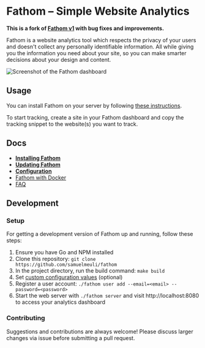 # Fathom – Simple Website Analytics

**This is a fork of [Fathom v1](https://github.com/usefathom/fathom) with bug fixes and improvements.**

Fathom is a website analytics tool which respects the privacy of your users and doesn't collect any personally identifiable information. All while giving you the information you need about your site, so you can make smarter decisions about your design and content.

![Screenshot of the Fathom dashboard](assets/src/img/fathom.jpg)

## Usage

You can install Fathom on your server by following [these instructions](docs/installing-fathom.md).

To start tracking, create a site in your Fathom dashboard and copy the tracking snippet to the website(s) you want to track.

## Docs

- **[Installing Fathom](docs/installing-fathom.md)**
- **[Updating Fathom](docs/updating-fathom.md)**
- **[Configuration](docs/configuration.md)**
- [Fathom with Docker](docs/docker.md)
- [FAQ](docs/faq.md)

## Development

### Setup

For getting a development version of Fathom up and running, follow these steps:

1. Ensure you have Go and NPM installed
2. Clone this repository: `git clone https://github.com/samuelmeuli/fathom`
3. In the project directory, run the build command: `make build`
4. Set [custom configuration values](docs/configuration.md) (optional)
5. Register a user account: `./fathom user add --email=<email> --password=<password>`
6. Start the web server with `./fathom server` and visit http://localhost:8080 to access your analytics dashboard

### Contributing

Suggestions and contributions are always welcome! Please discuss larger changes via issue before submitting a pull request.
